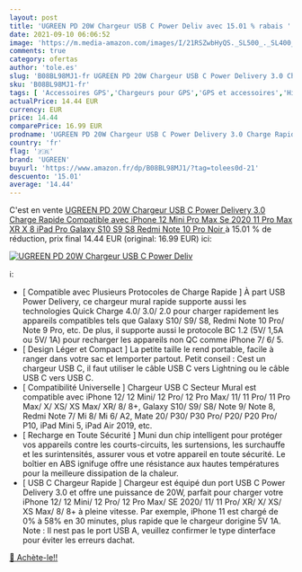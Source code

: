 ```yaml
---
layout: post
title: 'UGREEN PD 20W Chargeur USB C Power Deliv avec 15.01 % rabais '
date: 2021-09-10 06:06:52
image: 'https://m.media-amazon.com/images/I/21RSZwbHyQS._SL500_._SL400_.jpg'
comments: true
category: ofertas
author: 'tole.es'
slug: 'B08BL98MJ1-fr UGREEN PD 20W Chargeur USB C Power Delivery 3.0 Charge...'
sku: 'B08BL98MJ1-fr'
tags: [ 'Accessoires GPS','Chargeurs pour GPS','GPS et accessoires','High-Tech','ugreen', ]
actualPrice: 14.44 EUR
currency: EUR
price: 14.44
comparePrice: 16.99 EUR
prodname: 'UGREEN PD 20W Chargeur USB C Power Delivery 3.0 Charge Rapide Compatible avec iPhone 12 Mini Pro Max Se 2020 11 Pro Max XR X 8 iPad Pro Galaxy S10 S9 S8 Redmi Note 10 Pro  Noir '
country: 'fr'
flag: '🇫🇷'
brand: 'UGREEN'
buyurl: 'https://www.amazon.fr/dp/B08BL98MJ1/?tag=tolees0d-21'
descuento: '15.01'
average: '14.44'
---
```


C'est en vente [UGREEN PD 20W Chargeur USB C Power Delivery 3.0 Charge Rapide Compatible avec iPhone 12 Mini Pro Max Se 2020 11 Pro Max XR X 8 iPad Pro Galaxy S10 S9 S8 Redmi Note 10 Pro  Noir ](https://www.amazon.fr/dp/B08BL98MJ1/?tag=tolees0d-21)  à  15.01 % de réduction, prix final  14.44 EUR (original: 16.99 EUR) ici:

[![UGREEN PD 20W Chargeur USB C Power Deliv](https://m.media-amazon.com/images/I/21RSZwbHyQS._SL500_._SL400_.jpg)](https://www.amazon.fr/dp/B08BL98MJ1/?tag=tolees0d-21)

ℹ️:

- [ Compatible avec Plusieurs Protocoles de Charge Rapide ] À part USB Power Delivery, ce chargeur mural rapide supporte aussi les technologies Quick Charge 4.0/ 3.0/ 2.0 pour charger rapidement les appareils compatibles tels que Galaxy S10/ S9/ S8, Redmi Note 10 Pro/ Note 9 Pro, etc. De plus, il supporte aussi le protocole BC 1.2 (5V/ 1,5A ou 5V/ 1A) pour recharger les appareils non QC comme iPhone 7/ 6/ 5.
- [ Design Léger et Compact ] La petite taille le rend portable, facile à ranger dans votre sac et lemporter partout. Petit conseil : Cest un chargeur USB C, il faut utiliser le câble USB C vers Lightning ou le câble USB C vers USB C.
- [ Compatibilité Universelle ] Chargeur USB C Secteur Mural est compatible avec iPhone 12/ 12 Mini/ 12 Pro/ 12 Pro Max/ 11/ 11 Pro/ 11 Pro Max/ X/ XS/ XS Max/ XR/ 8/ 8+, Galaxy S10/ S9/ S8/ Note 9/ Note 8, Redmi Note 7/ Mi 8/ Mi 6/ A2, Mate 20/ P30/ P30 Pro/ P20/ P20 Pro/ P10, iPad Mini 5, iPad Air 2019, etc.
- [ Recharge en Toute Sécurité ] Muni dun chip intelligent pour protéger vos appareils contre les courts-circuits, les surtensions, les surchauffe et les surintensités, assurer vous et votre appareil en toute sécurité. Le boîtier en ABS ignifuge offre une résistance aux hautes températures pour la meilleure dissipation de la chaleur.
- [ USB C Chargeur Rapide ] Chargeur est équipé dun port USB C Power Delivery 3.0 et offre une puissance de 20W, parfait pour charger votre iPhone 12/ 12 Mini/ 12 Pro/ 12 Pro Max/ SE 2020/ 11/ 11 Pro/ XR/ X/ XS/ XS Max/ 8/ 8+ à pleine vitesse. Par exemple, iPhone 11 est chargé de 0% à 58% en 30 minutes, plus rapide que le chargeur dorigine 5V 1A. Note : Il nest pas le port USB A, veuillez confirmer le type dinterface pour éviter les erreurs dachat.

[🛒 Achète-le!!](https://www.amazon.fr/dp/B08BL98MJ1/?tag=tolees0d-21)
